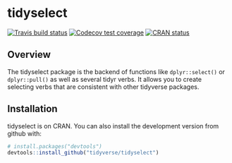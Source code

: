 # tidyselect

<!-- badges: start -->
[![Travis build status](https://travis-ci.org/r-lib/tidyselect.svg?branch=master)](https://travis-ci.org/r-lib/tidyselect)
[![Codecov test coverage](https://codecov.io/gh/r-lib/tidyselect/branch/master/graph/badge.svg)](https://codecov.io/gh/r-lib/tidyselect?branch=master)
[![CRAN status](https://www.r-pkg.org/badges/version/tidyselect)](https://cran.r-project.org/package=tidyselect)
<!-- badges: end -->


## Overview

The tidyselect package is the backend of functions like `dplyr::select()`
or `dplyr::pull()` as well as several tidyr verbs. It allows you to
create selecting verbs that are consistent with other tidyverse packages.


## Installation

tidyselect is on CRAN. You can also install the development version
from github with:

```r
# install.packages("devtools")
devtools::install_github("tidyverse/tidyselect")
```
